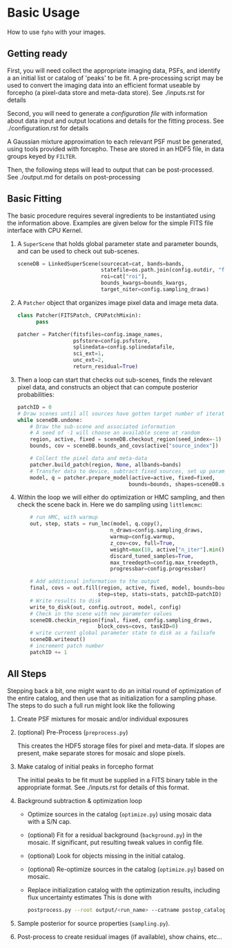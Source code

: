Basic Usage
===========

How to use `fpho` with your images.

Getting ready
-------------
First, you will need collect the appropriate imaging data, PSFs, and identify a
an initial list or catalog of 'peaks' to be fit. A pre-processing script may be
used to convert the imaging data into an efficient format useable by forcepho (a
pixel-data store and meta-data store). See ./inputs.rst for details

Second, you will need to generate a *configuration file* with information about
data input and output locations and details for the fitting process.  See
./configuration.rst for details

A Gaussian mixture approximation to each relevant PSF must be generated, using
tools provided with forcepho.  These are stored in an HDF5 file, in data groups
keyed by ``FILTER``.

Then, the following steps will lead to output that can be post-processed.
See ./output.md for details on post-processing


Basic Fitting
-------------

The basic procedure requires several ingredients to be instantiated using the
information above. Examples are given below for the simple FITS file interface
with CPU Kernel.

1. A `SuperScene` that holds global parameter state and parameter bounds, and
   can be used to check out sub-scenes.

    ```python
    sceneDB = LinkedSuperScene(sourcecat=cat, bands=bands,
                               statefile=os.path.join(config.outdir, "final_scene.fits"),
                               roi=cat["roi"],
                               bounds_kwargs=bounds_kwargs,
                               target_niter=config.sampling_draws)
    ```

2. A `Patcher` object that organizes image pixel data and image meta data.

    ```python
    class Patcher(FITSPatch, CPUPatchMixin):
          pass

    patcher = Patcher(fitsfiles=config.image_names,
                      psfstore=config.psfstore,
                      splinedata=config.splinedatafile,
                      sci_ext=1,
                      unc_ext=2,
                      return_residual=True)
    ```

3. Then a loop can start that checks out sub-scenes, finds the relevant pixel
data, and constructs an object that can compute posterior probabilities:

    ```python
    patchID = 0
    # Draw scenes until all sources have gotten target number of iterations of HMC
    while sceneDB.undone:
        # Draw the sub-scene and associated information
        # A seed of -1 will choose an available scene at random
        region, active, fixed = sceneDB.checkout_region(seed_index=-1)
        bounds, cov = sceneDB.bounds_and_covs(active["source_index"])

        # Collect the pixel data and meta-data
        patcher.build_patch(region, None, allbands=bands)
        # Transfer data to device, subtract fixed sources, set up parameter transforms
        model, q = patcher.prepare_model(active=active, fixed=fixed,
                                        bounds=bounds, shapes=sceneDB.shape_cols)
    ```

4. Within the loop we will either do optimization or HMC sampling, and then check
   the scene back in. Here we do sampling using `littlemcmc`:

    ```python
        # run HMC, with warmup
        out, step, stats = run_lmc(model, q.copy(),
                                  n_draws=config.sampling_draws,
                                  warmup=config.warmup,
                                  z_cov=cov, full=True,
                                  weight=max(10, active["n_iter"].min()),
                                  discard_tuned_samples=True,
                                  max_treedepth=config.max_treedepth,
                                  progressbar=config.progressbar)

        # Add additional information to the output
        final, covs = out.fill(region, active, fixed, model, bounds=bounds,
                              step=step, stats=stats, patchID=patchID)
        # Write results to disk
        write_to_disk(out, config.outroot, model, config)
        # Check in the scene with new parameter values
        sceneDB.checkin_region(final, fixed, config.sampling_draws,
                              block_covs=covs, taskID=0)
        # write current global parameter state to disk as a failsafe
        sceneDB.writeout()
        # increment patch number
        patchID += 1
    ```


All Steps
----------

Stepping back a bit, one might want to do an initial round of optimization of the
entire catalog, and then use that as initialization for a sampling phase.  The
steps to do such a full run might look like the following

1. Create PSF mixtures for mosaic and/or individual exposures

2. (optional) Pre-Process (`preprocess.py`)

   This creates the HDF5 storage files for pixel and meta-data.
   If slopes are present, make separate stores for mosaic and slope pixels.

3. Make catalog of initial peaks in forcepho format

   The initial peaks to be fit must be supplied in a FITS binary table in the
   appropriate format. See ./inputs.rst for details of this format.

4. Background subtraction & optimization loop

   * Optimize sources in the catalog (`optimize.py`) using mosaic data with a
     S/N cap.

   * (optional) Fit for a residual background (`background.py`) in the mosaic. If
     significant, put resulting tweak values in config file.

   * (optional) Look for objects missing in the initial catalog.

   * (optional) Re-optimize sources in the catalog (`optimize.py`) based on mosaic.

   * Replace initialization catalog with the optimization results, including
     flux uncertainty estimates  This is done with
     ```sh
     postprocess.py --root output/<run_name> --catname postop_catalog.fits --mode postop
     ```

5. Sample posterior for source properties (`sampling.py`).

6. Post-process to create residual images (if available), show chains, etc...
